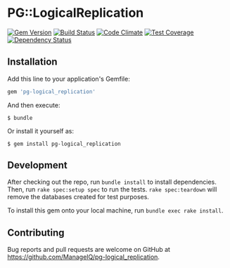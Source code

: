 # PG::LogicalReplication

[![Gem Version](https://badge.fury.io/rb/pg-logical_replication.svg)](http://badge.fury.io/rb/pg-logical_replication)
[![Build Status](https://travis-ci.org/ManageIQ/pg-logical_replication.svg)](https://travis-ci.org/ManageIQ/pg-logical_replication)
[![Code Climate](https://codeclimate.com/github/ManageIQ/pg-logical_replication.svg)](https://codeclimate.com/github/ManageIQ/pg-logical_replication)
[![Test Coverage](https://codeclimate.com/github/ManageIQ/pg-logical_replication/badges/coverage.svg)](https://codeclimate.com/github/ManageIQ/pg-logical_replication/coverage)
[![Dependency Status](https://gemnasium.com/ManageIQ/pg-logical_replication.svg)](https://gemnasium.com/ManageIQ/pg-logical_replication)

## Installation

Add this line to your application's Gemfile:

```ruby
gem 'pg-logical_replication'
```

And then execute:

    $ bundle

Or install it yourself as:

    $ gem install pg-logical_replication

## Development

After checking out the repo, run `bundle install` to install dependencies. Then, run `rake spec:setup spec` to run the tests. `rake spec:teardown` will remove the databases created for test purposes.

To install this gem onto your local machine, run `bundle exec rake install`.

## Contributing

Bug reports and pull requests are welcome on GitHub at https://github.com/ManageIQ/pg-logical_replication.

